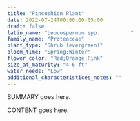 ```yaml
---
title: "Pincushion Plant"
date: 2022-07-24T00:00:00-05:00
draft: false
latin_name: "Leucospermum spp.          "
family_name: "Proteaceae"
plant_type: "Shrub (evergreen)"
bloom_time: "Spring;Winter"
flower_color: "Red;Orange;Pink"
size_at_maturity: "4-6 ft"
water_needs: "Low"
additional_characteristices_notes: ""
---
```


SUMMARY goes here.

<!--more-->

CONTENT goes here.